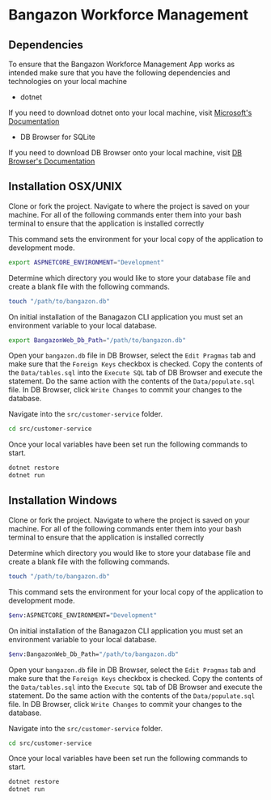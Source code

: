 # Bangazon Workforce Management

## Dependencies

To ensure that the  Bangazon Workforce Management App works as intended make sure that you have the following dependencies and technologies on your local machine

- dotnet 

If you need to download dotnet onto your local machine, visit [Microsoft's Documentation](https://www.microsoft.com/en-us/download/details.aspx?id=30653)

- DB Browser for SQLite

If you need to download DB Browser onto your local machine, visit [DB Browser's Documentation](http://sqlitebrowser.org/)

## Installation OSX/UNIX

Clone or fork the project. Navigate to where the project is saved on your machine. For all of the following commands enter them into your bash terminal to ensure that the application is installed correctly


This command sets the environment for your local copy of the application to development mode.
```Bash
export ASPNETCORE_ENVIRONMENT="Development"
```

Determine which directory you would like to store your database file and create a blank file with the following commands.
```Bash
touch "/path/to/bangazon.db"
```

On initial installation of the Banagazon CLI application you must set an environment variable to your local database.
```Bash
export BangazonWeb_Db_Path="/path/to/bangazon.db"
```

Open your `bangazon.db` file in DB Browser, select the `Edit Pragmas` tab and make sure that the `Foreign Keys` checkbox is checked. Copy the contents of the `Data/tables.sql` into the `Execute SQL` tab of DB Browser and execute the statement. Do the same action with the contents of the `Data/populate.sql` file. In DB Browser, click `Write Changes` to commit your changes to the database.

Navigate into the `src/customer-service` folder.

```Bash
cd src/customer-service
```

Once your local variables have been set run the following commands to start.
```Bash
dotnet restore
dotnet run
```

## Installation Windows

Clone or fork the project. Navigate to where the project is saved on your machine. For all of the following commands enter them into your bash terminal to ensure that the application is installed correctly


Determine which directory you would like to store your database file and create a blank file with the following commands.
```Bash
touch "/path/to/bangazon.db"
```

This command sets the environment for your local copy of the application to development mode.
```Bash
$env:ASPNETCORE_ENVIRONMENT="Development"
```

On initial installation of the Banagazon CLI application you must set an environment variable to your local database.
```Bash
$env:BangazonWeb_Db_Path="/path/to/bangazon.db"
```

Open your `bangazon.db` file in DB Browser, select the `Edit Pragmas` tab and make sure that the `Foreign Keys` checkbox is checked. Copy the contents of the `Data/tables.sql` into the `Execute SQL` tab of DB Browser and execute the statement. Do the same action with the contents of the `Data/populate.sql` file. In DB Browser, click `Write Changes` to commit your changes to the database.

Navigate into the `src/customer-service` folder.

```Bash
cd src/customer-service
```

Once your local variables have been set run the following commands to start.
```Bash
dotnet restore
dotnet run
```
